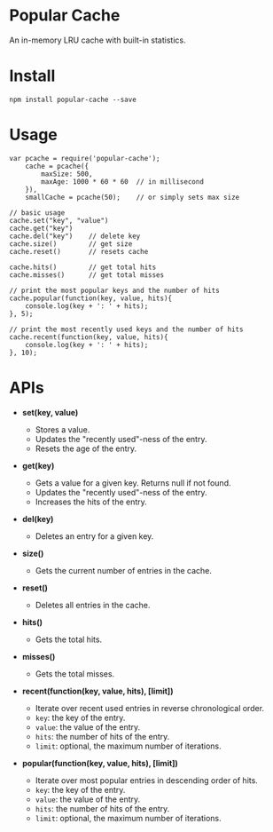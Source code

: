 # Popular Cache

An in-memory LRU cache with built-in statistics.

# Install

	npm install popular-cache --save

# Usage

	var pcache = require('popular-cache');
		cache = pcache({
			maxSize: 500,
			maxAge: 1000 * 60 * 60	// in millisecond
		}),
		smallCache = pcache(50);	// or simply sets max size

	// basic usage
	cache.set("key", "value")
	cache.get("key")
	cache.del("key")	// delete key
	cache.size()		// get size
	cache.reset()   	// resets cache

	cache.hits()		// get total hits
	cache.misses()		// get total misses

	// print the most popular keys and the number of hits
	cache.popular(function(key, value, hits){
		console.log(key + ': ' + hits);
	}, 5);

	// print the most recently used keys and the number of hits
	cache.recent(function(key, value, hits){
		console.log(key + ': ' + hits);
	}, 10);

# APIs

- **set(key, value)**

	- Stores a value. 
	- Updates the "recently used"-ness of the entry.
	- Resets the age of the entry.

- **get(key)**

	- Gets a value for a given key. Returns null if not found.
	- Updates the "recently used"-ness of the entry.
	- Increases the hits of the entry.

- **del(key)**
	
	- Deletes an entry for a given key.

- **size()**
	
	- Gets the current number of entries in the cache.

- **reset()**
	
	- Deletes all entries in the cache.

- **hits()**
	
	- Gets the total hits.

- **misses()**
	
	- Gets the total misses.

- **recent(function(key, value, hits), [limit])**

	- Iterate over recent used entries in reverse chronological order.
	- `key`: the key of the entry.
	- `value`: the value of the entry.
	- `hits`: the number of hits of the entry.
	- `limit`: optional, the maximum number of iterations.

- **popular(function(key, value, hits), [limit])**

	- Iterate over most popular entries in descending order of hits.
	- `key`: the key of the entry.
	- `value`: the value of the entry.
	- `hits`: the number of hits of the entry.
	- `limit`: optional, the maximum number of iterations.